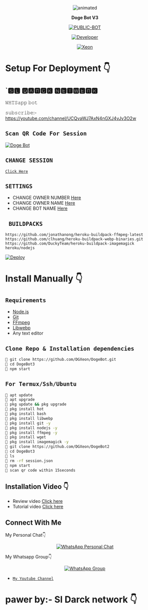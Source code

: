 <p align="center">
  <img src="https://media.tenor.com/images/55708181ec0e8ffa9b63f71a6b2ac2bd/tenor.gif" alt="animated" />
</p>

<p align="center">
<strong>Doge Bot V3</strong>
</p>

</div>

<p align="center">
<a href="##"><img title="PUBLIC-BOT" src="https://img.shields.io/static/v1?label=Language&message=English&color=blue"></a>
</p>
<p align="center">
  <a href="https://github.com/DGXeon"><img title="Developer" src="https://img.shields.io/badge/Author-Xeon-blue.svg?style=for-the-badge&logo=github" /></a>
</p>
<p align="center">
<a href="#"><img title="Xeon" src="https://img.shields.io/static/v1?label=WHATSAPP&message=Automated-Bot&color=blue"></a>
</p>

# Setup For Deployment 👇

## `🆂🅻 🅳🅰🆁🅲🅺 🅽🅴🆃🆆🅴🆁🅺 

𝚆𝙷𝚃𝚂𝚊𝚙𝚙 𝚋𝚘𝚝

𝚜𝚞𝚋𝚜𝚌𝚛𝚒𝚋𝚎:- https://youtube.com/channel/UCQvaWJ7AxN4nGXJ4vJv3O2w

## `Scan QR Code For Session`
[![Doge Bot](https://repl.it/badge/github/quiec/whatsasena)](https://replit.com/@DGXeon/Doge-Bot-Qr-Code-Generator?v=1)

## `CHANGE SESSION`

[`Click Here`](https://github.com/DGXeon/DogeBot2/blob/master/session.json#L1)

## `SETTINGS`

- CHANGE OWNER NUMBER [Here](https://github.com/Sldarcknetwerk/DogeBot3/blob/48887273359d80782c4f83d0e54179b41f4c9856/setting/setting.json)
- CHANGE OWNER NAME [Here](https://github.com/Sldarcknetwerk/DogeBot3/blob/48887273359d80782c4f83d0e54179b41f4c9856/setting/setting.json)
- CHANGE BOT NAME [Here](https://github.com/Sldarcknetwerk/DogeBot3/blob/48887273359d80782c4f83d0e54179b41f4c9856/setting/setting.json)

## ` BUILDPACKS`

```
https://github.com/jonathanong/heroku-buildpack-ffmpeg-latest
https://github.com/clhuang/heroku-buildpack-webp-binaries.git
https://github.com/DuckyTeam/heroku-buildpack-imagemagick
heroku/nodejs
```

[![Deploy](https://www.herokucdn.com/deploy/button.svg)](https://heroku.com/deploy?template=https://github.com/DGXeon/DogeBot3/)

# Install Manually 👇
## `Requirements`
* [Node.js](https://nodejs.org/en/)
* [Git](https://git-scm.com/downloads)
* [FFmpeg](https://github.com/BtbN/FFmpeg-Builds/releases/download/autobuild-2020-12-08-13-03/ffmpeg-n4.3.1-26-gca55240b8c-win64-gpl-4.3.zip)
* [Libwebp](https://developers.google.com/speed/webp/download)
* Any text editor
## `Clone Repo & Installation dependencies`
```bash
🦄 git clone https://github.com/DGXeon/DogeBot.git
🦄 cd DogeBot3
🦄 npm start
```
## `For Termux/Ssh/Ubuntu`
```bash
🦄 apt update
🦄 apt upgrade
🦄 pkg update && pkg upgrade 
🦄 pkg install hot
🦄 pkg install bash
🦄 pkg install libwebp
🦄 pkg install git -y
🦄 pkg install nodejs -y 
🦄 pkg install ffmpeg -y 
🦄 pkg install wget
🦄 pkg install imagemagick -y
🦄 git clone https://github.com/DGXeon/DogeBot2
🦄 cd DogeBot3
🦄 ls
🦄 rm -rf session.json
🦄 npm start
🦄 scan qr code within 15seconds
```
## Installation Video 👇
- Review video [Click here]()
- Tutorial video [Click here]()
## Connect With Me
My Personal Chat👇
<p align="center">
 <a href="https://wa.me/+94762136119"><img alt="WhatsApp Personal Chat" src="https://img.shields.io/badge/WhatsApp-25D366?style=for-the-badge&logo=whatsapp&logoColor=black"/></a>
</p>

My Whatsapp Group👇
<p align="center">
 <a href="https://chat.whatsapp.com/CCDi8CNZTNfKN8Nav3RR8L"><img alt="WhatsApp Group" src="https://img.shields.io/badge/WhatsApp-25D366?style=for-the-badge&logo=whatsapp&logoColor=black"/></a>
</p>

* [`My Youtube Channel`](https://youtube.com/channel/UCQvaWJ7AxN4nGXJ4vJv3O2w)

# pawer by:- Sl Darck network  👇

